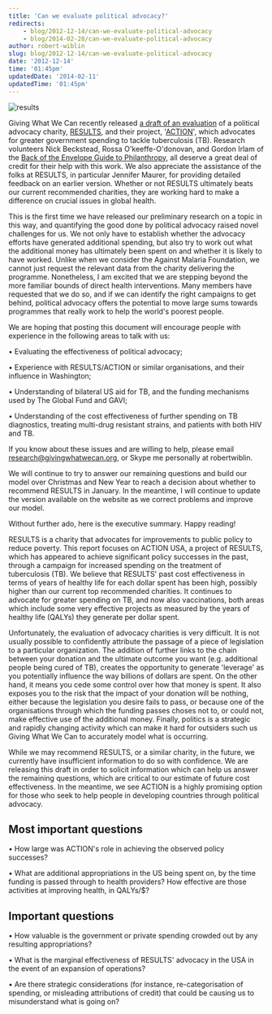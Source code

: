 ```yaml
---
title: 'Can we evaluate political advocacy?'
redirects:
    - blog/2012-12-14/can-we-evaluate-political-advocacy
    - blog/2014-02-28/can-we-evaluate-political-advocacy
author: robert-wiblin
slug: blog/2012-12-14/can-we-evaluate-political-advocacy
date: '2012-12-14'
time: '01:45pm'
updatedDate: '2014-02-11'
updatedTime: '01:45pm'
---
```

![results](http://resultsuk.files.wordpress.com/2011/02/results_logo.jpg)

Giving What We Can recently released [a draft of an evaluation](http://www.givingwhatwecan.org/about-us/our-research#drafts) of a political advocacy charity, [RESULTS](http://www.givingwhatwecan.org/about-us/our-research#drafts), and their project, '[ACTION](http://www.action.org/)', which advocates for greater government spending to tackle tuberculosis (TB). Research volunteers Nick Beckstead, Rossa O'keeffe-O'donovan, and Gordon Irlam of the [Back of the Envelope Guide to Philanthropy](http://www.beguide.org/), all deserve a great deal of credit for their help with this work. We also appreciate the assistance of the folks at RESULTS, in particular Jennifer Maurer, for providing detailed feedback on an earlier version. Whether or not RESULTS ultimately beats our current recommended charities, they are working hard to make a difference on crucial issues in global health.

This is the first time we have released our preliminary research on a topic in this way, and quantifying the good done by political advocacy raised novel challenges for us. We not only have to establish whether the advocacy efforts have generated additional spending, but also try to work out what the additional money has ultimately been spent on and whether it is likely to have worked. Unlike when we consider the Against Malaria Foundation, we cannot just request the relevant data from the charity delivering the programme. Nonetheless, I am excited that we are stepping beyond the more familiar bounds of direct health interventions. Many members have requested that we do so, and if we can identify the right campaigns to get behind, political advocacy offers the potential to move large sums towards programmes that really work to help the world's poorest people.

We are hoping that posting this document will encourage people with experience in the following areas to talk with us:

• Evaluating the effectiveness of political advocacy;

• Experience with RESULTS/ACTION or similar organisations, and their influence in Washington;

• Understanding of bilateral US aid for TB, and the funding mechanisms used by The Global Fund and GAVI;

• Understanding of the cost effectiveness of further spending on TB diagnostics, treating multi-drug resistant strains, and patients with both HIV and TB.

If you know about these issues and are willing to help, please email research@givingwhatwecan.org, or Skype me personally at robertwiblin.

We will continue to try to answer our remaining questions and build our model over Christmas and New Year to reach a decision about whether to recommend RESULTS in January. In the meantime, I will continue to update the version available on the website as we correct problems and improve our model.

Without further ado, here is the executive summary. Happy reading!

RESULTS is a charity that advocates for improvements to public policy to reduce poverty. This report focuses on ACTION USA, a project of RESULTS, which has appeared to achieve significant policy successes in the past, through a campaign for increased spending on the treatment of tuberculosis (TB). We believe that RESULTS' past cost effectiveness in terms of years of healthy life for each dollar spent has been high, possibly higher than our current top recommended charities. It continues to advocate for greater spending on TB, and now also vaccinations, both areas which include some very effective projects as measured by the years of healthy life (QALYs) they generate per dollar spent.

Unfortunately, the evaluation of advocacy charities is very difficult. It is not usually possible to confidently attribute the passage of a piece of legislation to a particular organization. The addition of further links to the chain between your donation and the ultimate outcome you want (e.g. additional people being cured of TB), creates the opportunity to generate 'leverage' as you potentially influence the way billions of dollars are spent. On the other hand, it means you cede some control over how that money is spent. It also exposes you to the risk that the impact of your donation will be nothing, either because the legislation you desire fails to pass, or because one of the organisations through which the funding passes choses not to, or could not, make effective use of the additional money. Finally, politics is a strategic and rapidly changing activity which can make it hard for outsiders such us Giving What We Can to accurately model what is occurring.

While we may recommend RESULTS, or a similar charity, in the future, we currently have insufficient information to do so with confidence. We are releasing this draft in order to solicit information which can help us answer the remaining questions, which are critical to our estimate of future cost effectiveness. In the meantime, we see ACTION is a highly promising option for those who seek to help people in developing countries through political advocacy.

## Most important questions

• How large was ACTION's role in achieving the observed policy successes?

• What are additional appropriations in the US being spent on, by the time funding is passed through to health providers? How effective are those activities at improving health, in QALYs/$?

## Important questions

• How valuable is the government or private spending crowded out by any resulting appropriations?

• What is the marginal effectiveness of RESULTS' advocacy in the USA in the event of an expansion of operations?

• Are there strategic considerations (for instance, re-categorisation of spending, or misleading attributions of credit) that could be causing us to misunderstand what is going on?